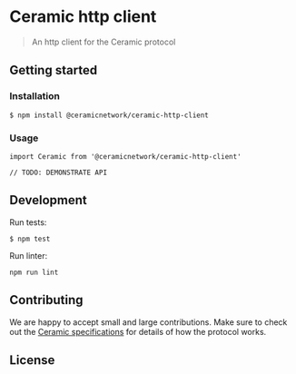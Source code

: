 # Ceramic http client

> An http client for the Ceramic protocol

## Getting started

### Installation
```
$ npm install @ceramicnetwork/ceramic-http-client
```

### Usage

```
import Ceramic from '@ceramicnetwork/ceramic-http-client'

// TODO: DEMONSTRATE API
```

## Development
Run tests:
```
$ npm test
```

Run linter:
```
npm run lint
```

## Contributing
We are happy to accept small and large contributions. Make sure to check out the [Ceramic specifications](https://github.com/ceramicnetwork/specs) for details of how the protocol works.

## License
